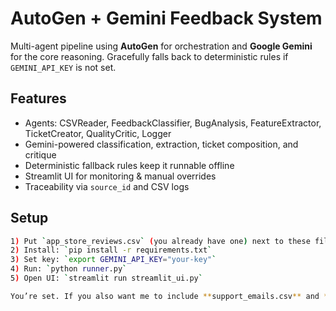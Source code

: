 # AutoGen + Gemini Feedback System

Multi-agent pipeline using **AutoGen** for orchestration and **Google Gemini** for the core reasoning.
Gracefully falls back to deterministic rules if `GEMINI_API_KEY` is not set.

## Features
- Agents: CSVReader, FeedbackClassifier, BugAnalysis, FeatureExtractor, TicketCreator, QualityCritic, Logger
- Gemini-powered classification, extraction, ticket composition, and critique
- Deterministic fallback rules keep it runnable offline
- Streamlit UI for monitoring & manual overrides
- Traceability via `source_id` and CSV logs

## Setup
```bash
1) Put `app_store_reviews.csv` (you already have one) next to these files.
2) Install: `pip install -r requirements.txt`
3) Set key: `export GEMINI_API_KEY="your-key"`
4) Run: `python runner.py`
5) Open UI: `streamlit run streamlit_ui.py`

You’re set. If you also want me to include **support_emails.csv** and **expected_classifications.csv** generators (matching your capstone spec), say the word and I’ll drop them in as extra scripts.   